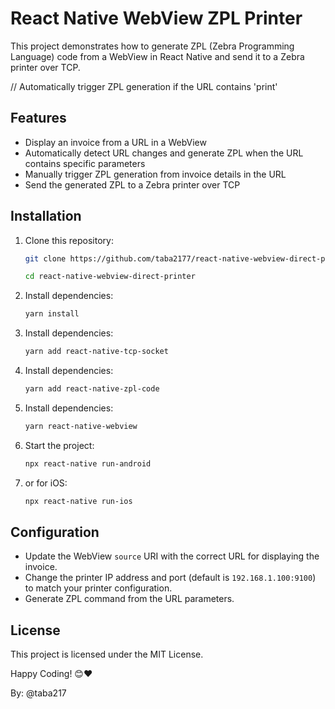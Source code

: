 
# React Native WebView ZPL Printer

This project demonstrates how to generate ZPL (Zebra Programming Language) code from a WebView in React Native and send it to a Zebra printer over TCP.
    
// Automatically trigger ZPL generation if the URL contains 'print'

## Features
- Display an invoice from a URL in a WebView
- Automatically detect URL changes and generate ZPL when the URL contains specific parameters
- Manually trigger ZPL generation from invoice details in the URL
- Send the generated ZPL to a Zebra printer over TCP

## Installation

1. Clone this repository:
    ```bash
    git clone https://github.com/taba2177/react-native-webview-direct-printer.git

    cd react-native-webview-direct-printer
    ```

1. Install dependencies:
    ```bash
    yarn install
    ```

2. Install dependencies:
    ```bash
    yarn add react-native-tcp-socket
    ```

3. Install dependencies:
    ```bash
    yarn add react-native-zpl-code
    ```

4. Install dependencies:
    ```bash
    yarn react-native-webview
    ```

5. Start the project:
    ```bash
    npx react-native run-android
    ```

6.  or for iOS:
    ```bash
    npx react-native run-ios
    ```

## Configuration
- Update the WebView `source` URI with the correct URL for displaying the invoice.
- Change the printer IP address and port (default is `192.168.1.100:9100`) to match your printer configuration.
- Generate ZPL command from the URL parameters.


## License
This project is licensed under the MIT License.

Happy Coding! 😊❤️

By: @taba217
